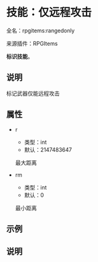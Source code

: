 # 技能：仅远程攻击

<!-- 本文件是通过游戏内 `/rpgitem gen-wiki` 命令生成的。 -->
<!-- 请只在对应的 "beginCustomXXXX" 与 "endCustomXXXX" 间编辑。  -->
<!-- 如果您想修改技能或其属性的描述， -->
<!-- 请修改 "resources/lang/zh_CN.yml" 中对应的项。 -->

全名：rpgitems:rangedonly

来源插件：RPGItems

**标识技能**。

<!-- beginCustomHeader -->
<!-- endCustomHeader -->

## 说明

标记武器仅能远程攻击
<!-- beginCustomDescription -->
<!-- endCustomDescription -->

## 属性

* r

  * 类型：int
  * 默认：2147483647

  最大距离

* rm

  * 类型：int
  * 默认：0

  最小距离


<!-- beginCustomProperties -->
<!-- endCustomProperties -->

## 示例

<!-- beginCustomExample -->
<!-- endCustomExample -->

## 说明

<!-- beginCustomNote -->
<!-- endCustomNote -->